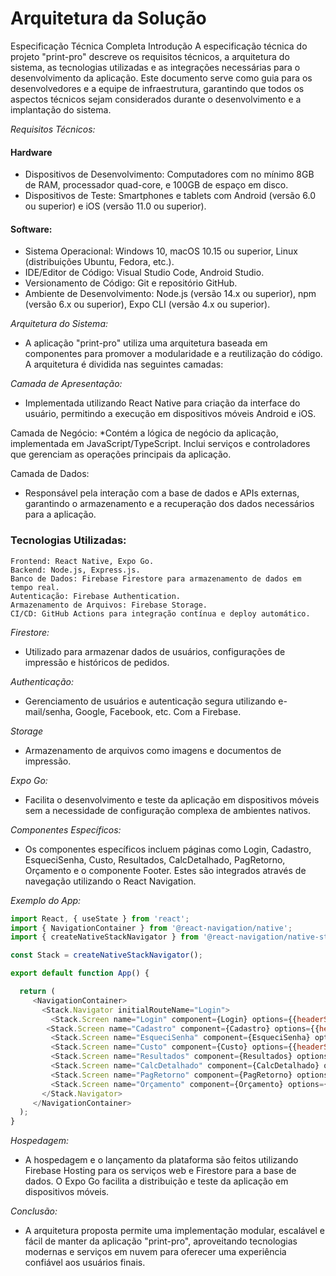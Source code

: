 # Arquitetura da Solução

Especificação Técnica Completa
Introdução
A especificação técnica do projeto "print-pro" descreve os requisitos técnicos, a arquitetura do sistema, as tecnologias utilizadas e as integrações necessárias para o desenvolvimento da aplicação. Este documento serve como guia para os desenvolvedores e a equipe de infraestrutura, garantindo que todos os aspectos técnicos sejam considerados durante o desenvolvimento e a implantação do sistema.

*Requisitos Técnicos:*
#### Hardware 

* Dispositivos de Desenvolvimento: Computadores com no mínimo 8GB de RAM, processador quad-core, e 100GB de espaço em disco.
* Dispositivos de Teste: Smartphones e tablets com Android (versão 6.0 ou superior) e iOS (versão 11.0 ou superior).

#### Software:
* Sistema Operacional: Windows 10, macOS 10.15 ou superior, Linux (distribuições Ubuntu, Fedora, etc.).
* IDE/Editor de Código: Visual Studio Code, Android Studio.
* Versionamento de Código: Git e repositório GitHub.
* Ambiente de Desenvolvimento: Node.js (versão 14.x ou superior), npm (versão 6.x ou superior), Expo CLI (versão 4.x ou superior).

*Arquitetura do Sistema:*
* A aplicação "print-pro" utiliza uma arquitetura baseada em componentes para promover a modularidade e a reutilização do código. A arquitetura é dividida nas seguintes camadas:

*Camada de Apresentação:*  
* Implementada utilizando React Native para criação da interface do usuário, permitindo a execução em dispositivos móveis Android e iOS.

Camada de Negócio: 
*Contém a lógica de negócio da aplicação, implementada em JavaScript/TypeScript. Inclui serviços e controladores que gerenciam as operações principais da aplicação.

Camada de Dados: 
* Responsável pela interação com a base de dados e APIs externas, garantindo o armazenamento e a recuperação dos dados necessários para a aplicação.

### Tecnologias Utilizadas:
```
Frontend: React Native, Expo Go.
Backend: Node.js, Express.js.
Banco de Dados: Firebase Firestore para armazenamento de dados em tempo real.
Autenticação: Firebase Authentication.
Armazenamento de Arquivos: Firebase Storage.
CI/CD: GitHub Actions para integração contínua e deploy automático.
```

*Firestore:*
* Utilizado para armazenar dados de usuários, configurações de impressão e históricos de pedidos.

*Authenticação:*
* Gerenciamento de usuários e autenticação segura utilizando e-mail/senha, Google, Facebook, etc. Com a Firebase.

*Storage*
* Armazenamento de arquivos como imagens e documentos de impressão.

*Expo Go:*
* Facilita o desenvolvimento e teste da aplicação em dispositivos móveis sem a necessidade de configuração complexa de ambientes nativos.

*Componentes Específicos:*
* Os componentes específicos incluem páginas como Login, Cadastro, EsqueciSenha, Custo, Resultados, CalcDetalhado, PagRetorno, Orçamento e o componente Footer. Estes são integrados através de navegação utilizando o React Navigation.

*Exemplo do App:*
        
```javascript
import React, { useState } from 'react';
import { NavigationContainer } from '@react-navigation/native';
import { createNativeStackNavigator } from '@react-navigation/native-stack';

const Stack = createNativeStackNavigator();

export default function App() {

  return (
     <NavigationContainer>
       <Stack.Navigator initialRouteName="Login">
         <Stack.Screen name="Login" component={Login} options={{headerShown: false}}/>
        <Stack.Screen name="Cadastro" component={Cadastro} options={{headerShown: false}}/>
         <Stack.Screen name="EsqueciSenha" component={EsqueciSenha} options={{headerShown: false}}/>
         <Stack.Screen name="Custo" component={Custo} options={{headerShown: false}}/>
         <Stack.Screen name="Resultados" component={Resultados} options={{headerShown: false}}/>
         <Stack.Screen name="CalcDetalhado" component={CalcDetalhado} options={{headerShown: false}}/>
         <Stack.Screen name="PagRetorno" component={PagRetorno} options={{headerShown: false}}/>
         <Stack.Screen name="Orçamento" component={Orçamento} options={{headerShown: false}}/>
       </Stack.Navigator>
     </NavigationContainer>
  );
}
```
*Hospedagem:*
* A hospedagem e o lançamento da plataforma são feitos utilizando Firebase Hosting para os serviços web e Firestore para a base de dados. O Expo Go facilita a distribuição e teste da aplicação em dispositivos móveis.

*Conclusão:*
* A arquitetura proposta permite uma implementação modular, escalável e fácil de manter da aplicação "print-pro", aproveitando tecnologias modernas e serviços em nuvem para oferecer uma experiência confiável aos usuários finais.
